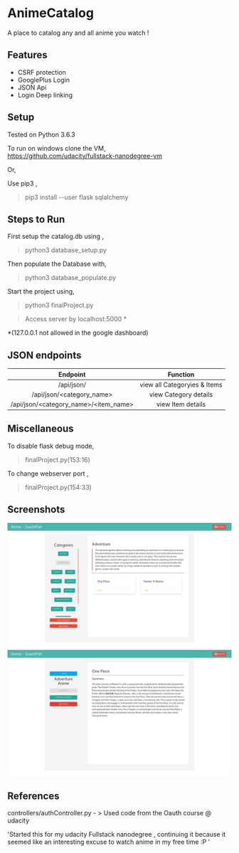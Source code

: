 # AnimeCatalog

A place to catalog any and all anime you watch !

## Features

* CSRF protection
* GooglePlus Login
* JSON Api
* Login Deep linking

## Setup

Tested on Python 3.6.3

To run on windows clone the VM,<br>
https://github.com/udacity/fullstack-nanodegree-vm <br>

Or,

Use pip3 ,

> pip3 install --user flask sqlalchemy

## Steps to Run

First setup the catalog.db using ,

> python3 database_setup.py

Then populate the Database with,

> python3 database_populate.py

Start the project using,

> python3 finalProject.py

> Access server by localhost:5000 \*

\*(127.0.0.1 not allowed in the google dashboard)

## JSON endpoints

|                 Endpoint                  |           Function           |
| :---------------------------------------: | :--------------------------: |
|                /api/json/                 | view all Categoryies & Items |
|        /api/json/\<category_name\>        |    view Category details     |
| /api/json/\<category_name\>/\<item_name\> |      view Item details       |

## Miscellaneous

To disable flask debug mode,

> finalProject.py(153:16)

To change webserver port ,

> finalProject.py(154:33)

## Screenshots

![Home page](/screenshots/ss1.png?raw=true "Catalog Overview")
![Anime page](/screenshots/ss2.png?raw=true "Anime Overview")

## References

controllers/authController.py - > Used code from the Oauth course @ udacity

'Started this for my udacity Fullstack nanodegree , continuing it because it seemed like an interesting excuse to watch anime in my free time :P '
